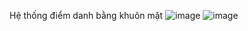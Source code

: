Hệ thống điểm danh bằng khuôn mặt
![image](https://github.com/user-attachments/assets/41e303ba-baa3-4f73-a11a-cab689db17ac)
![image](https://github.com/user-attachments/assets/f2b6e261-6e77-46a1-a91d-fcc6b40e2bfc)
